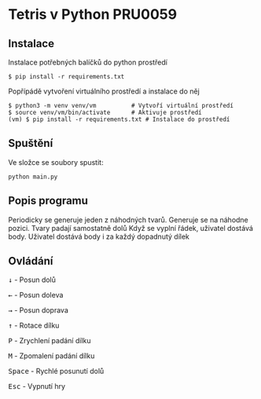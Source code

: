 # Tetris v Python PRU0059
## Instalace
Instalace potřebných balíčků do python prostředí
```
$ pip install -r requirements.txt
```
Popřípádě vytvoření virtuálního prostředí a instalace do něj
```
$ python3 -m venv venv/vm          # Vytvoří virtuální prostředí 
$ source venv/vm/bin/activate      # Aktivuje prostředí
(vm) $ pip install -r requirements.txt # Instalace do prostředí
```

## Spuštění
Ve složce se soubory spustit:
```
python main.py
```

## Popis programu
Periodicky se generuje jeden z náhodných tvarů. Generuje se na náhodne pozici. Tvary padají samostatně dolů Když se vyplní řádek, uživatel dostává body. Uživatel dostává body i za každý dopadnutý dílek
## Ovládání 
<kbd>↓</kbd> - Posun dolů

<kbd>←</kbd> - Posun doleva

<kbd>→</kbd> - Posun doprava

<kbd>↑</kbd> - Rotace dílku

<kbd>P</kbd> - Zrychlení padání dílku

<kbd>M</kbd> - Zpomalení padání dílku

<kbd>Space</kbd> - Rychlé posunutí dolů

<kbd>Esc</kbd> - Vypnutí hry
